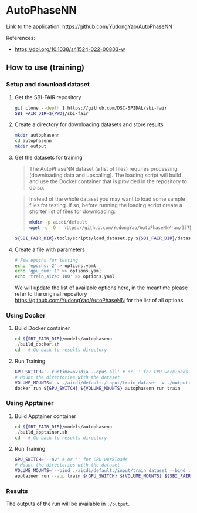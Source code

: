 

# AutoPhaseNN
Link to the application: 
https://github.com/YudongYao/AutoPhaseNN

References: 

- https://doi.org/10.1038/s41524-022-00803-w


## How to use (training)
### Setup and download dataset
1. Get the SBI-FAIR repository 
    ```bash
    git clone --depth 1 https://github.com/DSC-SPIDAL/sbi-fair
    SBI_FAIR_DIR=${PWD}/sbi-fair
    ```

2. Create a directory for downloading datasets and store results
    ```bash
    mkdir autophasenn
    cd autophasenn
    mkdir output
    ```

3. Get the datasets for training
    > The AutoPhaseNN dataset (a list of files) requires processing (downloading data and upscaling). 
    > The loading script will build and use the Docker container that is provided in the repository 
    > to do so.

    > Instead of the whole dataset you may want to load some sample files for testing.
    > If so, before running the loading script create a shorter list of files for downloading:
    > ```bash
    > mkdir -p aicdi/default
    > wget -q -O - https://github.com/YudongYao/AutoPhaseNN/raw/3375cf98206a83f329faaf4c74eed924f3f4a2fe/TF2/aicdi_data.txt | head -n 300 > aicdi/default/aicdi_data.txt
    > ```

    ```bash
    ${SBI_FAIR_DIR}/tools/scripts/load_dataset.py ${SBI_FAIR_DIR}/datasets/autophasenn/datasets.yaml aicdi
    ```

4. Create a file with parameters 
    ```bash
    # Few epochs for testing
    echo 'epochs: 2' > options.yaml 
    echo 'gpu_num: 1' >> options.yaml 
    echo 'train_size: 100' >> options.yaml 
    ```
    We will update the list of available options here, in the meantime please
    refer to the original repository https://github.com/YudongYao/AutoPhaseNN for the list of all options.

### Using Docker
1. Build Docker container
    ```bash
    cd ${SBI_FAIR_DIR}/models/autophasenn
    ./build_docker.sh
    cd - # Go back to results directory 
    ```

2. Run Training 
    ```bash
    GPU_SWITCH='--runtime=nvidia --gpus all' # or '' for CPU workloads
    # Mount the directories with the dataset
    VOLUME_MOUNTS='-v ./aicdi/default:/input/train_dataset -v ./output:/output -v ./options.yaml:/input/options.yaml'
    docker run ${GPU_SWITCH} ${VOLUME_MOUNTS} autophasenn run train
    ```

### Using Apptainer
1. Build Apptainer container
    ```bash
    cd ${SBI_FAIR_DIR}/models/autophasenn
    ./build_apptainer.sh
    cd - # Go back to results directory 
    ```

2. Run Training 
    ```bash
    GPU_SWITCH='--nv' # or '' for CPU workloads
    # Mount the directories with the dataset
    VOLUME_MOUNTS='--bind ./aicdi/default:/input/train_dataset --bind ./output:/output --bind ./options.yaml:/input/options.yaml'
    apptainer run --app train ${GPU_SWITCH} ${VOLUME_MOUNTS} ${SBI_FAIR_DIR}/autophasenn/autophasenn.sif
    ```

### Results
The outputs of the run will be available in `./output`.